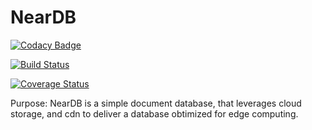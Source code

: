 # NearDB

[![Codacy Badge](https://api.codacy.com/project/badge/Grade/9edcdbf53d47468e9917676d80277188)](https://www.codacy.com/app/leo/neardb?utm_source=github.com&amp;utm_medium=referral&amp;utm_content=leoafarias/neardb&amp;utm_campaign=Badge_Grade)

[![Build Status](https://travis-ci.org/leoafarias/neardb.svg?branch=master)](https://travis-ci.org/leoafarias/neardb)

[![Coverage Status](https://coveralls.io/repos/github/leoafarias/neardb/badge.svg?branch=master)](https://coveralls.io/github/leoafarias/neardb?branch=master)

Purpose: 
NearDB is a simple document database, that leverages cloud storage, and cdn to deliver a database obtimized for edge computing.

